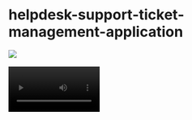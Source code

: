 # helpdesk-support-ticket-management-application

[<img src="https://img.youtube.com/vi/gT3R_nmzaN0/maxresdefault.jpg" width="50%">](https://youtu.be/gT3R_nmzaN0)

<video src='https://youtu.be/gT3R_nmzaN0' width=180/>
#### Business Use Case Diagram
<img src= "https://github.com/panupongKanin/helpdesk-support-ticket-management-application/blob/main/image/diagram/Business%20Use%20Case%20Diagram.jpg" />

#### System Use Case Diagram
<img src= "https://github.com/panupongKanin/helpdesk-support-ticket-management-application/blob/main/image/diagram/System%20Use%20Case%20Diagram.jpg" />

#### System Activity Diagram
<img src= "https://github.com/panupongKanin/helpdesk-support-ticket-management-application/blob/main/image/diagram/System%20Activity%20Diagram.jpg" />

#### Class Diagram
<img src= "https://github.com/panupongKanin/helpdesk-support-ticket-management-application/blob/main/image/diagram/Class%20Diagram.jpg" />

#### Class Diagram (ระดับบ Design Level)
<img src= "https://github.com/panupongKanin/helpdesk-support-ticket-management-application/blob/main/image/diagram/Class%20Diagram%20(ระดับบ%20Design%20Level).jpg" />

#### Communication Diagram
<img src= "https://github.com/panupongKanin/helpdesk-support-ticket-management-application/blob/main/image/diagram/Communication%20Diagram.jpg" />
